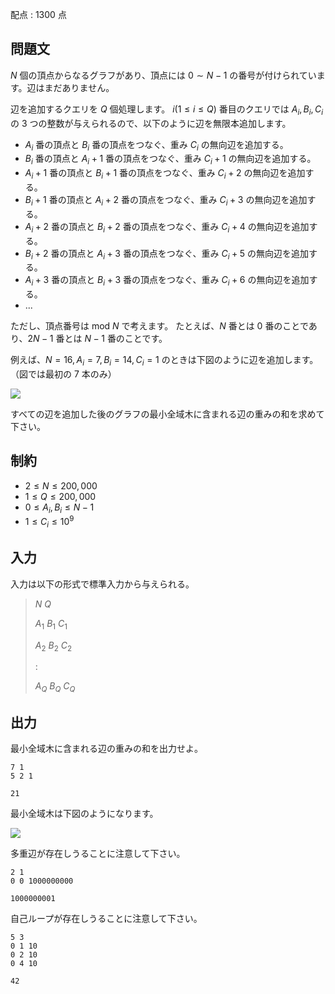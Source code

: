 配点 : $1300$ 点

## 問題文

$N$ 個の頂点からなるグラフがあり、頂点には $0 \sim N-1$ の番号が付けられています。辺はまだありません。

辺を追加するクエリを $Q$ 個処理します。
$i (1 \leq i \leq Q)$ 番目のクエリでは $A_i, B_i, C_i$ の $3$ つの整数が与えられるので、以下のように辺を無限本追加します。

- $A_i$ 番の頂点と $B_i$ 番の頂点をつなぐ、重み $C_i$ の無向辺を追加する。
- $B_i$ 番の頂点と $A_i+1$ 番の頂点をつなぐ、重み $C_i+1$ の無向辺を追加する。
- $A_i+1$ 番の頂点と $B_i+1$ 番の頂点をつなぐ、重み $C_i+2$ の無向辺を追加する。
- $B_i+1$ 番の頂点と $A_i+2$ 番の頂点をつなぐ、重み $C_i+3$ の無向辺を追加する。
- $A_i+2$ 番の頂点と $B_i+2$ 番の頂点をつなぐ、重み $C_i+4$ の無向辺を追加する。
- $B_i+2$ 番の頂点と $A_i+3$ 番の頂点をつなぐ、重み $C_i+5$ の無向辺を追加する。
- $A_i+3$ 番の頂点と $B_i+3$ 番の頂点をつなぐ、重み $C_i+6$ の無向辺を追加する。
- ...

ただし、頂点番号は mod $N$ で考えます。
たとえば、$N$ 番とは $0$ 番のことであり、$2N-1$ 番とは $N-1$ 番のことです。

例えば、$N=16, A_i=7, B_i=14, C_i=1$ のときは下図のように辺を追加します。（図では最初の $7$ 本のみ）

![](https://atcoder.jp/img/code-festival-2016-final/5b0258fb4255f846a4e10ce875362baf.png)

すべての辺を追加した後のグラフの最小全域木に含まれる辺の重みの和を求めて下さい。

## 制約

- $2 \leq N \leq 200,000$
- $1 \leq Q \leq 200,000$
- $0 \leq A_i,B_i \leq N-1$
- $1 \leq C_i \leq 10^9$

## 入力

入力は以下の形式で標準入力から与えられる。

> $N$ $Q$
> 
> $A_1$ $B_1$ $C_1$
> 
> $A_2$ $B_2$ $C_2$
> 
> :
> 
> $A_Q$ $B_Q$ $C_Q$

## 出力

最小全域木に含まれる辺の重みの和を出力せよ。

```input1
7 1
5 2 1
```

```output1
21
```

最小全域木は下図のようになります。

![](https://atcoder.jp/img/code-festival-2016-final/f1a6c3cfd52c386e6da5c8c761a78521.png)

多重辺が存在しうることに注意して下さい。

```input2
2 1
0 0 1000000000
```

```output2
1000000001
```

自己ループが存在しうることに注意して下さい。

```input3
5 3
0 1 10
0 2 10
0 4 10
```

```output3
42
```